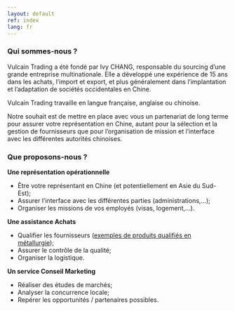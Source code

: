 ```yaml
---
layout: default
ref: index
lang: fr
---
```


### Qui sommes-nous ?

Vulcain Trading a été fondé par Ivy CHANG, responsable du sourcing d’une grande entreprise multinationale. Elle a développé une expérience de 15 ans dans les achats, l’import et export, et plus généralement dans l’implantation et l’adaptation de sociétés occidentales en Chine.

Vulcain Trading travaille en langue française, anglaise ou chinoise.

Notre souhait est de mettre en place avec vous un partenariat de long terme pour assurer votre représentation en Chine, autant pour la sélection et la gestion de fournisseurs que pour l’organisation de mission et l’interface avec les différentes autorités chinoises.

### Que proposons-nous ?

**Une représentation opérationnelle**

- Être votre représentant en Chine (et potentiellement en Asie du Sud-Est);
- Assurer l’interface avec les différentes parties (administrations,…);
- Organiser les missions de vos employés (visas, logement,…).

**Une assistance Achats**

- Qualifier les fournisseurs ([exemples de produits qualifiés en métallurgie](catalog_fr));
- Assurer le contrôle de la qualité;
- Organiser la logistique.

**Un service Conseil Marketing**

- Réaliser des études de marchés;
- Analyser la concurrence locale;
- Repérer les opportunités / partenaires possibles.
